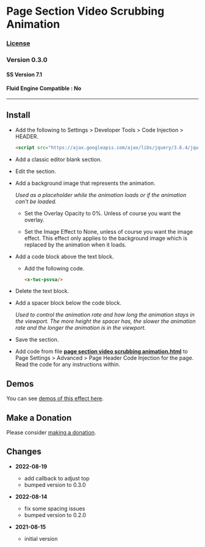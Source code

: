 # Page Section Video Scrubbing Animation

### [License][99]

### Version 0.3.0

#### SS Version 7.1

#### Fluid Engine Compatible : No

---

## Install

* Add the following to Settings > Developer Tools > Code Injection > HEADER.
  
  ```html
  <script src="https://ajax.googleapis.com/ajax/libs/jquery/3.6.4/jquery.min.js"></script>
  ```
  
* Add a classic editor blank section.
  
* Edit the section.
  
* Add a background image that represents the animation.
  
  *Used as a placeholder while the animation loads or if the animation can't be
  loaded.*
  
  * Set the Overlay Opacity to 0%. Unless of course you want the overlay.
  
  * Set the Image Effect to None, unless of course you want the image effect.
    This effect only applies to the background image which is replaced by the
    animation when it loads. 
    
* Add a code block above the text block.
  
  * Add the following code.
    
    ```html
    <x-twc-psvsa/>
    ```
    
* Delete the text block.

* Add a spacer block below the code block.

  *Used to control the animation rate and how long the animation stays in the
  viewport. The more height the spacer has, the slower the animation rate and
  the longer the animation is in the viewport.*

* Save the section.

* Add code from file **[page section video scrubbing animation.html][1]** to
  Page Settings > Advanced > Page Header Code Injection for the page. Read the
  code for any instructions within.

## Demos

You can see [demos of this effect here][2].

## Make a Donation

Please consider [making a donation][3].

## Changes

* **2022-08-19**

  * add callback to adjust top
  * bumped version to 0.3.0
  
* **2022-08-14**

  * fix some spacing issues
  * bumped version to 0.2.0
  
* **2021-08-15**

  * initial version

[1]: page%20section%20video%20scrubbing%20animation.html#L1
[2]: https://toms-web-consulting-demos.squarespace.com/page-section-video-scrubbing-animation?password=twcdemos
[3]: https://github.com/tomsWebConsulting/twcsl#make-a-donation
[99]: https://github.com/tomsWebConsulting/twcsl/blob/main/LICENSE.txt#L1
